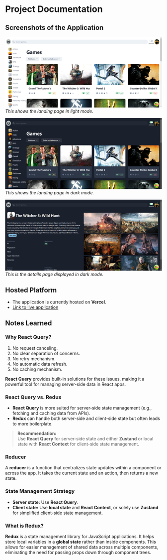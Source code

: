 # Project Documentation

## Screenshots of the Application

![Light Mode Landing Page](screenshots/landingPageLight.png)
_This shows the landing page in light mode._

![Dark Mode Landing Page](screenshots/landingPageDark.png)
_This shows the landing page in dark mode._

![Details Page](screenshots/detailsPageDark.png)
_This is the details page displayed in dark mode._

## Hosted Platform

- The application is currently hosted on **Vercel**.
- [Link to live application](https://game-catalogue-app.vercel.app/)

## Notes Learned

### Why React Query?

1. No request canceling.
2. No clear separation of concerns.
3. No retry mechanism.
4. No automatic data refresh.
5. No caching mechanism.

**React Query** provides built-in solutions for these issues, making it a powerful tool for managing server-side data in React apps.

### React Query vs. Redux

- **React Query** is more suited for server-side state management (e.g., fetching and caching data from APIs).
- **Redux** can handle both server-side and client-side state but often leads to more boilerplate.

> **Recommendation:**  
> Use **React Query** for server-side state and either **Zustand** or local state with **React Context** for client-side state management.

### Reducer

A **reducer** is a function that centralizes state updates within a component or across the app. It takes the current state and an action, then returns a new state.

### State Management Strategy

- **Server state:** Use **React Query**.
- **Client state:** Use **local state** and **React Context**, or solely use **Zustand** for simplified client-side state management.

### What is Redux?

**Redux** is a state management library for JavaScript applications. It helps store local variables in a **global state** rather than inside components. This allows for easier management of shared data across multiple components, eliminating the need for passing props down through component trees.

